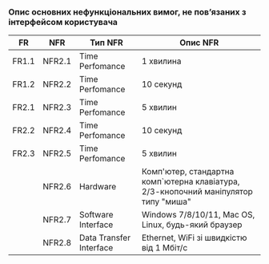 ### Опис основних нефункціональних вимог, не пов’язаних з інтерфейсом користувача

|  FR  |  NFR  |        Тип NFR        |             Опис NFR             |
| ---- | ----- | --------------------- | -------------------------------- |
| FR1.1 | NFR2.1 | Time Perfomance | 1 хвилина |
| FR1.2 | NFR2.2 | Time Perfomance | 10 секунд |
| FR2.1 | NFR2.3 | Time Perfomance | 5 хвилин |
| FR2.2 | NFR2.4 | Time Perfomance | 10 секунд |
| FR2.3 | NFR2.5 | Time Perfomance | 5 хвилин |
| | NFR2.6 | Hardware | Комп'ютер, стандартна комп`ютерна клавіатура, 2/3-кнопочний маніпулятор типу "миша" |
| | NFR2.7 | Software Interface | Windows 7/8/10/11, Mac OS, Linux, будь-який браузер |
| | NFR2.8 | Data Transfer Interface | Ethernet, WiFi зі швидкістю від 1 Мбіт/с |
